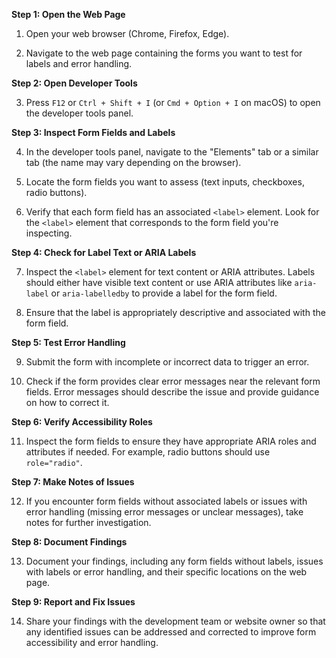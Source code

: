 **Step 1: Open the Web Page**

1. Open your web browser (Chrome, Firefox, Edge).

2. Navigate to the web page containing the forms you want to test for labels and error handling.

**Step 2: Open Developer Tools**

3. Press `F12` or `Ctrl + Shift + I` (or `Cmd + Option + I` on macOS) to open the developer tools panel.

**Step 3: Inspect Form Fields and Labels**

4. In the developer tools panel, navigate to the "Elements" tab or a similar tab (the name may vary depending on the browser).

5. Locate the form fields you want to assess (text inputs, checkboxes, radio buttons).

6. Verify that each form field has an associated `<label>` element. Look for the `<label>` element that corresponds to the form field you're inspecting.

**Step 4: Check for Label Text or ARIA Labels**

7. Inspect the `<label>` element for text content or ARIA attributes. Labels should either have visible text content or use ARIA attributes like `aria-label` or `aria-labelledby` to provide a label for the form field.

8. Ensure that the label is appropriately descriptive and associated with the form field.

**Step 5: Test Error Handling**

9. Submit the form with incomplete or incorrect data to trigger an error.

10. Check if the form provides clear error messages near the relevant form fields. Error messages should describe the issue and provide guidance on how to correct it.

**Step 6: Verify Accessibility Roles**

11. Inspect the form fields to ensure they have appropriate ARIA roles and attributes if needed. For example, radio buttons should use `role="radio"`.

**Step 7: Make Notes of Issues**

12. If you encounter form fields without associated labels or issues with error handling (missing error messages or unclear messages), take notes for further investigation.

**Step 8: Document Findings**

13. Document your findings, including any form fields without labels, issues with labels or error handling, and their specific locations on the web page.

**Step 9: Report and Fix Issues**

14. Share your findings with the development team or website owner so that any identified issues can be addressed and corrected to improve form accessibility and error handling.